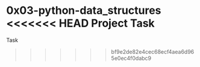 0x03-python-data_structures
<<<<<<< HEAD
Project
 Task
=======
Task
>>>>>>> bf9e2de82e4cec68ecf4aea6d965e0ec4f0dabc9
